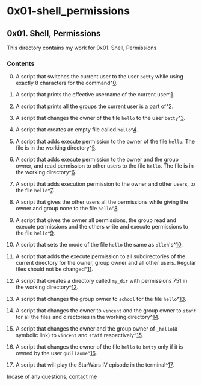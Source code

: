 # 0x01-shell_permissions

## 0x01. Shell, Permissions

This directory contains my work for 0x01. Shell, Permissions

### Contents

0. A script that switches the current user to the user ```betty``` while using exactly 8 characters for the command^[0].

1. A script that prints the effective username of the current user^[1].

2. A script that prints all the groups the current user is a part of^[2].

3. A script that changes the owner of the file ```hello``` to the user ```betty```^[3].

4. A script that creates an empty file called ```hello```^[4].

5. A script that adds execute permission to the owner of the file ```hello```. The file is in the working directory^[5].

6. A script that adds execute permission to the owner and the group owner, and read permission to other users to the file ```hello```. The file is in the working directory^[6].

7. A script that adds execution permission to the owner and other users, to the file ```hello```^[7].

8. A script that gives the other users all the permissions while giving the owner and group none to the file ```hello```^[8].

9. A script that gives the owner all permissions, the group read and execute permissions and the others write and execute permissions to the file ```hello```^[9].

10. A script that sets the mode of the file ```hello``` the same as ```olleh```'s^[10].

11. A script that adds the execute permission to all subdirectories of the current directory for the owner, group owner and all other users. Regular files should not be changed^[11].

12. A script that creates a directory called ```my_dir``` with permissions 751 in the working directory^[12].

13. A script that changes the group owner to ```school``` for the file ```hello```^[13].

14. A script that changes the owner to ```vincent``` and the group owner to ```staff``` for all the files and directories in the working directory^[14].

15. A script that changes the owner and the group owner of ```_hello```(a symbolic link) to ```vincent``` and ```staff``` respectively^[15].

16. A script that changes the owner of the file ```hello``` to ```betty``` only if it is owned by the user ```guillaume```^[16].

17. A script that will play the StarWars IV episode in the terminal^[17].

Incase of any questions, [contact me](https://www.linkedin.com/in/ianonjuguna)

[0]: 0-iam_betty.

[1]: 1-who_am_i.

[2]: 2-groups.

[3]: 3-new_owner.

[4]: 4-empty.

[5]: 5-execute.

[6]: 6-multiple_permissions.

[7]: 7-everybody.

[8]: 8-James_Bond.

[9]: 9-John_Doe.

[10]: 10-mirror_permissions.

[11]: 11-directories_permissions.

[12]: 12-directory_permissions.

[13]: 13-change_group.

[14]: 100-change_owner_and_group.

[15]: 101-symbolic_link_permissions.

[16]: 102-if_only.

[17]: 103-Star_Wars.
